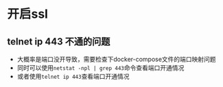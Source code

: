 # 开启ssl

## telnet ip 443 不通的问题

- 大概率是端口没开导致，需要检查下docker-compose文件的端口映射问题
- 同时可以使用`netstat -npl | grep 443`命令查看端口开通情况
- 或者使用`telnet ip 443`查看端口开通情况
